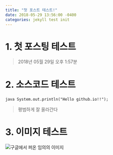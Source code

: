 ```yaml
---
title: "첫 포스트 테스트!"
date: 2018-05-29 13:56:00 -0400
categories: jekyll test init
---
```

# 1. 첫 포스팅 테스트
> 2018년 05월 29일 오후 1:57분


# 2. 소스코드 테스트
​```java
System.out.println("Hello github.io!!");
​```
> 평범하게 잘 올라간다

# 3. 이미지 테스트
![구글에서 퍼온 임의의 이미지](https://hipnewjersey.com/wp-content/uploads/2017/03/635931454283260107208050452_spring-02-672x372.jpg)
